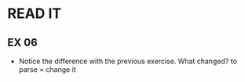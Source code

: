 # READ IT
## EX 06
* Notice the difference with the previous exercise. What changed?
to parse = change it  